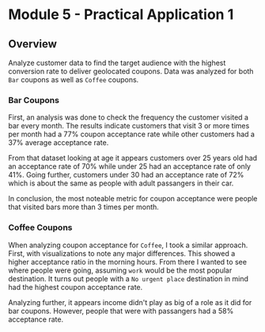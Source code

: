 # Module 5 - Practical Application 1

## Overview
Analyze customer data to find the target audience with the highest conversion rate to deliver geolocated coupons.  Data was analyzed for both `Bar` coupons as well as `Coffee` coupons.

### Bar Coupons
First, an analysis was done to check the frequency the customer visited a bar every month.  The results indicate customers that visit 3 or more times per month had a 77% coupon acceptance rate while other customers had a 37% average acceptance rate.

From that dataset looking at age it appears customers over 25 years old had an acceptance rate of 70% while under 25 had an acceptance rate of only 41%.  Going further, customers under 30 had an acceptance rate of 72% which is about the same as people with adult passangers in their car.

In conclusion, the most noteable metric for coupon acceptance were people that visited bars more than 3 times per month.

### Coffee Coupons
When analyzing coupon acceptance for `Coffee`, I took a similar approach.  First, with visualizations to note any major differences.  This showed a higher acceptance ratio in the morning hours.  From there I wanted to see where people were going, assuming `work` would be the most popular destination.  It turns out people with a `No urgent place` destination in mind had the highest coupon acceptance rate.

Analyzing further, it appears income didn't play as big of a role as it did for bar coupons.  However, people that were with passangers had a 58% acceptance rate.
